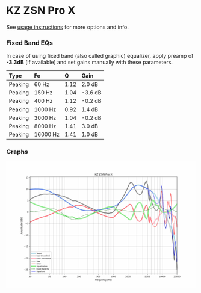 # KZ ZSN Pro X
See [usage instructions](https://github.com/jaakkopasanen/AutoEq#usage) for more options and info.

### Fixed Band EQs
In case of using fixed band (also called graphic) equalizer, apply preamp of **-3.3dB**
(if available) and set gains manually with these parameters.

| Type    | Fc       |    Q | Gain    |
|:--------|:---------|:-----|:--------|
| Peaking | 60 Hz    | 1.12 | 2.0 dB  |
| Peaking | 150 Hz   | 1.04 | -3.6 dB |
| Peaking | 400 Hz   | 1.12 | -0.2 dB |
| Peaking | 1000 Hz  | 0.92 | 1.4 dB  |
| Peaking | 3000 Hz  | 1.04 | -0.2 dB |
| Peaking | 8000 Hz  | 1.41 | 3.0 dB  |
| Peaking | 16000 Hz | 1.41 | 1.0 dB  |

### Graphs
![](./KZ%20ZSN%20Pro%20X.png)